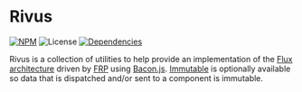 # Rivus
[![NPM](http://img.shields.io/npm/v/rivus.svg?style=flat-square)](https://www.npmjs.org/package/rivus)
![License](http://img.shields.io/npm/l/rivus.svg?style=flat-square)
[![Dependencies](http://img.shields.io/david/rivus/rivus.svg?style=flat-square)](https://david-dm.org/rivus/rivus)

Rivus is a collection of utilities to help provide an implementation of the
[Flux architecture](http://facebook.github.io/flux/docs/overview.html) driven
by [FRP](http://en.wikipedia.org/wiki/Functional_reactive_programming) using
[Bacon.js](http://baconjs.github.io/).
[Immutable](http://facebook.github.io/immutable-js/) is optionally available so
data that is dispatched and/or sent to a component is immutable.
